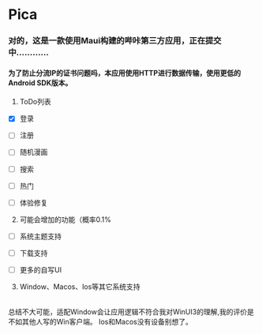 ﻿
# Pica

### 对的，这是一款使用Maui构建的哔咔第三方应用，正在提交中…………

#### 为了防止分流IP的证书问题吗，本应用使用HTTP进行数据传输，使用更低的Android SDK版本。

1. ToDo列表

- [x] 登录
- [ ] 注册
- [ ] 随机漫画
- [ ] 搜索
- [ ] 热门
- [ ] 体验修复


2. 可能会增加的功能（概率0.1%
- [ ] 系统主题支持
- [ ] 下载支持
- [ ] 更多的自写UI


3. Window、Macos、Ios等其它系统支持
</br>
总结不大可能，适配Window会让应用逻辑不符合我对WinUI3的理解,我的评价是不如其他人写的Win客户端。
Ios和Macos没有设备别想了。

